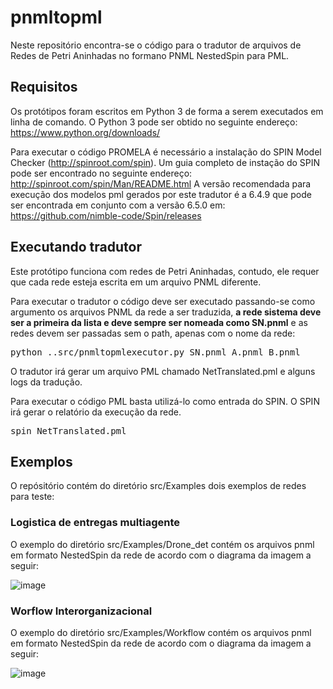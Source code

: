 # pnmltopml

Neste repositório encontra-se o código para o tradutor de arquivos de Redes de Petri Aninhadas no formano PNML NestedSpin para PML.

<h2>Requisitos</h2>

Os protótipos foram escritos em Python 3 de forma a serem executados em linha de comando.
O Python 3 pode ser obtido no seguinte endereço: https://www.python.org/downloads/

Para executar o código PROMELA é necessário a instalação do SPIN Model Checker (http://spinroot.com/spin). 
Um guia completo de instação do SPIN pode ser encontrado no seguinte endereço: http://spinroot.com/spin/Man/README.html
A versão recomendada para execução dos modelos pml gerados por este tradutor é a 6.4.9  que pode ser encontrada em conjunto com a versão 6.5.0 em: https://github.com/nimble-code/Spin/releases

<h2>Executando tradutor</h2>

Este protótipo funciona com redes de Petri Aninhadas, contudo, ele requer que cada rede esteja escrita em um arquivo PNML diferente.

Para executar o tradutor o código deve ser executado passando-se como argumento os arquivos PNML da rede a ser traduzida, <b>a rede sistema deve ser a primeira da lista e deve sempre ser nomeada como SN.pnml</b> e as redes devem ser passadas sem o path, apenas com o nome da rede:

<tt> python ..src/pnmltopmlexecutor.py SN.pnml A.pnml B.pnml </tt>

O tradutor irá gerar um arquivo PML chamado NetTranslated.pml e alguns logs da tradução.

Para executar o código PML basta utilizá-lo como entrada do SPIN. O SPIN irá gerar o relatório da execução da rede.

<tt> spin NetTranslated.pml </tt>


<h2>Exemplos</h2>

O repósitório contém do diretório src/Examples dois exemplos de redes para teste:

<h3>Logistica de entregas multiagente</h3>

O exemplo do diretório src/Examples/Drone_det contém os arquivos pnml em formato NestedSpin da rede de acordo com o diagrama da imagem a seguir:

![image](https://user-images.githubusercontent.com/15217413/114323727-edfaba00-9afc-11eb-940a-98d0f5cd87a6.png)

<h3>Worflow Interorganizacional</h3>

O exemplo do diretório src/Examples/Workflow contém os arquivos pnml em formato NestedSpin da rede de acordo com o diagrama da imagem a seguir:

![image](https://user-images.githubusercontent.com/15217413/114323847-7f6a2c00-9afd-11eb-8f69-e7353bc17489.png)


